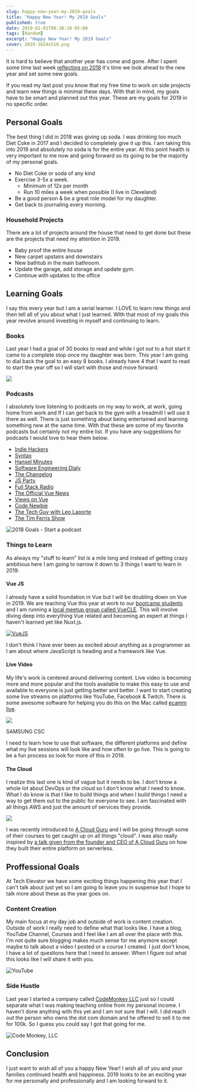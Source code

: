```yaml
---
slug: happy-new-year-my-2019-goals
title: "Happy New Year! My 2019 Goals"
published: true
date: 2019-01-01T08:38:10-05:00
tags: [Random]
excerpt: "Happy New Year! My 2019 Goals"
cover: 2019-1024x510.png
---
```


It is hard to believe that another year has come and gone. After I spent some time last week [reflecting on 2018](https://therealdanvega.com/blog/2018/12/24/my-2018-year-in-review) it's time we look ahead to the new year and set some new goals.

If you read my last post you know that my free time to work on side projects and learn new things is minimal these days. With that in mind, my goals have to be smart and planned out this year. These are my goals for 2019 in no specific order.

## Personal Goals

The best thing I did in 2018 was giving up soda. I was drinking too much Diet Coke in 2017 and I decided to completely give it up this. I am taking this into 2019 and absolutely no soda is for the entire year. At this point health is very important to me now and going forward so its going to be the majority of my personal goals.

*   No Diet Coke or soda of any kind
*   Exercise 3-5x a week.
    *   Minimum of 12x per month
    *   Run 10 miles a week when possible (I live in Cleveland)
*   Be a good person & be a great role model for my daughter.
*   Get back to journaling every morning.

### Household Projects

There are a lot of projects around the house that need to get done but these are the projects that need my attention in 2019.

*   Baby proof the entire house
*   New carpet upstairs and downstairs
*   New bathtub in the main bathroom.
*   Update the garage, add storage and update gym.
*   Continue with updates to the office

## Learning Goals

I say this every year but I am a serial learner. I LOVE to learn new things and then tell all of you about what I just learned. WIth that most of my goals this year revolve around investing in myself and continuing to learn.

### Books

Last year I had a goal of 30 books to read and while I got out to a hot start it came to a complete stop once my daughter was born. This year I am going to dial back the goal to an easy 8 books. I already have 4 that I want to read to start the year off so I will start with those and move forward.

![](./books-bookstore-book-reading-159711-1024x681.jpeg)

### Podcasts

I absolutely love listening to podcasts on my way to work, at work, going home from work and If I can get back to the gym with a treadmill I will use it there as well. There is just something about being entertained and learning something new at the same time. With that these are some of my favorite podcasts but certainly not my entire list. If you have any suggestions for podcasts I would love to hear them below.

*   [Indie Hackers](https://www.indiehackers.com/)
*   [Syntax](https://syntax.fm/)
*   [Hansel Minutes](https://www.hanselminutes.com/)
*   [Software Engineering Dialy](https://softwareengineeringdaily.com/)
*   [The Changelog](https://changelog.com/podcast)
*   [JS Party](https://changelog.com/jsparty)
*   [Full Stack Radio](http://www.fullstackradio.com/)
*   [The Official Vue News](https://news.vuejs.org/)
*   [Views on Vue](https://devchat.tv/views-on-vue/)
*   [Code Newbie](https://www.codenewbie.org/podcast)
*   [The Tech Guy with Leo Laporte](https://techguylabs.com/)
*   [The Tim Ferris Show](https://tim.blog/podcast/)

![2018 Goals - Start a podcast](./microphone-audio-computer-sound-recording-55800-1-1024x680.jpeg)

### Things to Learn

As always my "stuff to learn" list is a mile long and instead of getting crazy ambitious here I am going to narrow it down to 3 things I want to learn in 2019.

#### Vue JS

I already have a solid foundation in Vue but I will be doubling down on Vue in 2019. We are teaching Vue this year at work to our [bootcamp students](https://www.techelevator.com/) and I am running a [local meetup group called VueCLE](https://www.meetup.com/vuecle/). This will involve diving deep into everything Vue related and becoming an expert at things I haven't learned yet like Nuxt.js.

[![VueJS](./2018-12-29_06-31-02.png)](https://vuejs.org/)

I don't think I have ever been as excited about anything as a programmer as I am about where JavaScript is heading and a framework like Vue.

#### Live Video

My life's work is centered around delivering content. Live video is becoming more and more popular and the tools available to make this easy to use and available to everyone is just getting better and better. I want to start creating some live streams on platforms like YouTube, Facebook & Twitch. There is some awesome software for helping you do this on the Mac called [ecamm live](https://www.ecamm.com/mac/ecammlive/).

![](./pexels-photo-66134-1024x683.jpeg)

SAMSUNG CSC

I need to learn how to use that software, the different platforms and define what my live sessions will look like and how often to go live. This is going to be a fun process so look for more of this in 2019.

#### The Cloud

I realize this last one is kind of vague but it needs to be. I don't know a whole lot about DevOps or the cloud so I don't know what I need to know. What I do know is that I like to build things and when I build things I need a way to get them out to the public for everyone to see. I am fascinated with all things AWS and just the amount of services they provide.

![](./aws-logo.png)

I was recently introduced to [A Cloud Guru](http://www.acloud.guru) and I will be going through some of their courses to get caught up on all things "cloud". I was also really inspired by [a talk given from the founder and CEO of A Cloud Guru](https://acloud.guru/series/serverlessconf-sf-2018/view/6c7c00f8-3183-db34-83fc-f8931e070da5) on how they built their entire platform on serverless.

## Proffessional Goals

At Tech Elevator we have some exciting things happening this year that I can't talk about just yet so I am going to leave you in suspense but I hope to talk more about these as the year goes on.

### Content Creation

My main focus at my day job and outside of work is content creation. Outside of work I really need to define what that looks like. I have a blog, YouTube Channel, Courses and I feel like I am all over the place with this. I'm not quite sure blogging makes much sense for me anymore except maybe to talk about a video I posted or a course I created. I just don't know, I have a lot of questions here that I need to answer. When I figure out what this looks like I will share it with you.

![YouTube](./pexels-photo-1024x682.jpg)

### Side Hustle

Last year I started a company called [CodeMonkey LLC](https://codemonkeyu.com/) just so I could separate what I was making teaching online from my personal income. I haven't done anything with this yet and I am not sure that I will. I did reach out the person who owns the dot com domain and he offered to sell it to me for 100k. So I guess you could say I got that going for me.

![Code Monkey, LLC](./badge-logo-1024x1024.png)

## Conclusion

I just want to wish all of you a happy New Year! I wish all of you and your families continued health and happiness. 2019 looks to be an exciting year for me personally and professionally and I am looking forward to it.